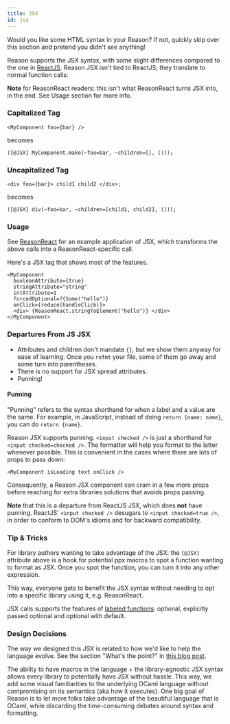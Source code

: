 ```yaml
---
title: JSX
id: jsx
---
```


Would you like some HTML syntax in your Reason? If not, quickly skip over this section and pretend you didn't see anything!

Reason supports the JSX syntax, with some slight differences compared to the one in [ReactJS](https://facebook.github.io/react/docs/introducing-jsx.html). Reason JSX isn't tied to ReactJS; they translate to normal function calls:

**Note** for ReasonReact readers: this isn't what ReasonReact turns JSX into, in the end. See Usage section for more info.

### Capitalized Tag

```reason
<MyComponent foo={bar} />
```

becomes

```reason
([@JSX] MyComponent.make(~foo=bar, ~children=[], ()));
```

### Uncapitalized Tag

```reason
<div foo={bar}> child1 child2 </div>;
```

becomes

```reason
([@JSX] div(~foo=bar, ~children=[child1, child2], ()));
```

### Usage

See [ReasonReact](//reasonml.github.io/reason-react/docs/jsx) for an example application of JSX, which transforms the above calls into a ReasonReact-specific call.

Here's a JSX tag that shows most of the features.

```reason
<MyComponent
  booleanAttribute={true}
  stringAttribute="string"
  intAttribute=1
  forcedOptional=?{Some("hello")}
  onClick={reduce(handleClick)}>
  <div> {ReasonReact.stringToElement("hello")} </div>
</MyComponent>
```

### Departures From JS JSX

- Attributes and children don't mandate `{}`, but we show them anyway for ease of learning. Once you `refmt` your file, some of them go away and some turn into parentheses.
- There is no support for JSX spread attributes.
- Punning!

#### Punning

"Punning" refers to the syntax shorthand for when a label and a value are the same. For example, in JavaScript, instead of doing `return {name: name}`, you can do `return {name}`.

Reason JSX supports punning. `<input checked />` is just a shorthand for `<input checked=checked />`. The formatter will help you format to the latter whenever possible. This is convenient in the cases where there are lots of props to pass down:

```reason
<MyComponent isLoading text onClick />
```

Consequently, a Reason JSX component can cram in a few more props before reaching for extra libraries solutions that avoids props passing.

**Note** that this is a departure from ReactJS JSX, which does **not** have punning. ReactJS' `<input checked />` desugars to `<input checked=true />`, in order to conform to DOM's idioms and for backward compatibility.

### Tip & Tricks

For library authors wanting to take advantage of the JSX: the `[@JSX]` attribute above is a hook for potential ppx macros to spot a function wanting to format as JSX. Once you spot the function, you can turn it into any other expression.

This way, everyone gets to benefit the JSX syntax without needing to opt into a specific library using it, e.g. ReasonReact.

JSX calls supports the features of [labeled functions](/guide/language/function#labeled-arguments): optional, explicitly passed optional and optional with default.

### Design Decisions

The way we designed this JSX is related to how we'd like to help the language evolve. See the section "What's the point?" in [this blog post](https://medium.com/@chenglou/cool-things-reason-formatter-does-9e1f79e25a82).

The ability to have macros in the language + the library-agnostic JSX syntax allows every library to potentially have JSX without hassle. This way, we add some visual familiarities to the underlying OCaml language without compromising on its semantics (aka how it executes). One big goal of Reason is to let more folks take advantage of the beautiful language that is OCaml, while discarding the time-consuming debates around syntax and formatting.
